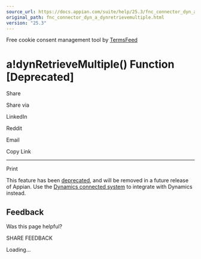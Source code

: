 ```yaml
---
source_url: https://docs.appian.com/suite/help/25.3/fnc_connector_dyn_a_dynretrievemultiple.html
original_path: fnc_connector_dyn_a_dynretrievemultiple.html
version: "25.3"
---
```


Free cookie consent management tool by [TermsFeed](https://www.termsfeed.com/)

# a!dynRetrieveMultiple() Function \[Deprecated\]

Share

Share via

LinkedIn

Reddit

Email

Copy Link

* * *

Print

This feature has been [deprecated](Deprecated_Features.html), and will be removed in a future release of Appian. Use the [Dynamics connected system](microsoft-dynamics-365-crm-connected-system.html) to integrate with Dynamics instead.

## Feedback

Was this page helpful?

SHARE FEEDBACK

Loading...